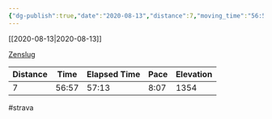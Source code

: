 ```yaml
---
{"dg-publish":true,"date":"2020-08-13","distance":7,"moving_time":"56:57","elapsed_time":"57:13","pace":"8:07","total_elevation_gain":1354,"url":"https://www.strava.com/activities/3909284610","permalink":"/01-personal/strava/2020-08-13-zenslug/","dgPassFrontmatter":true}
---
```



[[2020-08-13\|2020-08-13]]

[Zenslug](https://www.strava.com/activities/3909284610)

| Distance | Time  | Elapsed Time | Pace | Elevation |
| -------- | ----- | ------------ | ---- | --------- |
| 7        | 56:57 | 57:13        | 8:07 | 1354      |




#strava
